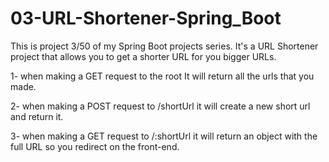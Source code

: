# 03-URL-Shortener-Spring_Boot
This is project 3/50 of my Spring Boot projects series. It's a URL Shortener project that allows you to get a shorter URL for you bigger URLs.

1- when making a GET request to the root It will return all the urls that you made.

2- when making a POST request to /shortUrl it will create a new short url and return it.

3- when making a GET request to /:shortUrl it will return an object with the full URL so you redirect on the front-end.
